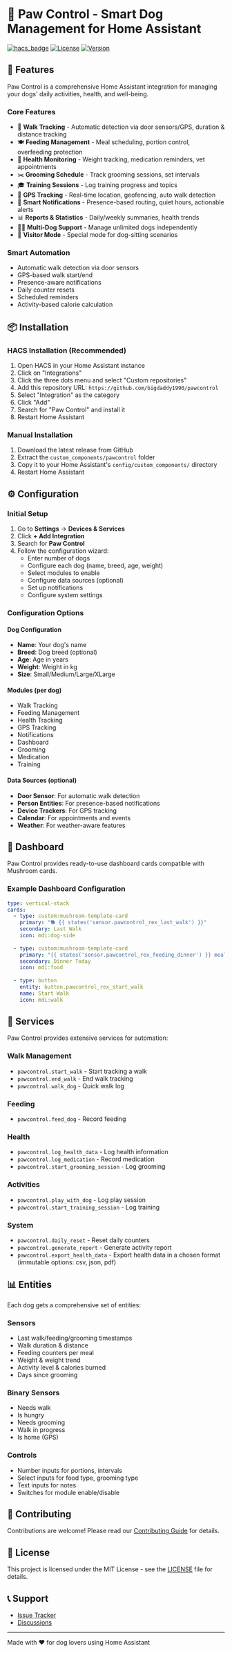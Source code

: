# 🐾 Paw Control - Smart Dog Management for Home Assistant

[![hacs_badge](https://img.shields.io/badge/HACS-Custom-41BDF5.svg)](https://github.com/hacs/integration)
[![License](https://img.shields.io/badge/License-MIT-yellow.svg)](LICENSE)
[![Version](https://img.shields.io/badge/Version-1.0.0-blue.svg)](https://github.com/Bigdaddy1990/pawcontrol)

## 🎯 Features

Paw Control is a comprehensive Home Assistant integration for managing your dogs' daily activities, health, and well-being.

### Core Features

- 🚶 **Walk Tracking** - Automatic detection via door sensors/GPS, duration & distance tracking
- 🍽️ **Feeding Management** - Meal scheduling, portion control, overfeeding protection  
- 🏥 **Health Monitoring** - Weight tracking, medication reminders, vet appointments
- ✂️ **Grooming Schedule** - Track grooming sessions, set intervals
- 🎓 **Training Sessions** - Log training progress and topics
- 📍 **GPS Tracking** - Real-time location, geofencing, auto walk detection
- 🔔 **Smart Notifications** - Presence-based routing, quiet hours, actionable alerts
- 📊 **Reports & Statistics** - Daily/weekly summaries, health trends
- 🐕‍🦺 **Multi-Dog Support** - Manage unlimited dogs independently
- 👥 **Visitor Mode** - Special mode for dog-sitting scenarios

### Smart Automation

- Automatic walk detection via door sensors
- GPS-based walk start/end
- Presence-aware notifications
- Daily counter resets
- Scheduled reminders
- Activity-based calorie calculation

## 📦 Installation

### HACS Installation (Recommended)

1. Open HACS in your Home Assistant instance
2. Click on "Integrations"
3. Click the three dots menu and select "Custom repositories"
4. Add this repository URL: `https://github.com/bigdaddy1990/pawcontrol`
5. Select "Integration" as the category
6. Click "Add"
7. Search for "Paw Control" and install it
8. Restart Home Assistant

### Manual Installation

1. Download the latest release from GitHub
2. Extract the `custom_components/pawcontrol` folder
3. Copy it to your Home Assistant's `config/custom_components/` directory
4. Restart Home Assistant

## ⚙️ Configuration

### Initial Setup

1. Go to **Settings** → **Devices & Services**
2. Click **+ Add Integration**
3. Search for **Paw Control**
4. Follow the configuration wizard:
   - Enter number of dogs
   - Configure each dog (name, breed, age, weight)
   - Select modules to enable
   - Configure data sources (optional)
   - Set up notifications
   - Configure system settings

### Configuration Options

#### Dog Configuration
- **Name**: Your dog's name
- **Breed**: Dog breed (optional)
- **Age**: Age in years
- **Weight**: Weight in kg
- **Size**: Small/Medium/Large/XLarge

#### Modules (per dog)
- Walk Tracking
- Feeding Management
- Health Tracking
- GPS Tracking
- Notifications
- Dashboard
- Grooming
- Medication
- Training

#### Data Sources (optional)
- **Door Sensor**: For automatic walk detection
- **Person Entities**: For presence-based notifications
- **Device Trackers**: For GPS tracking
- **Calendar**: For appointments and events
- **Weather**: For weather-aware features

## 📱 Dashboard

Paw Control provides ready-to-use dashboard cards compatible with Mushroom cards.

### Example Dashboard Configuration

```yaml
type: vertical-stack
cards:
  - type: custom:mushroom-template-card
    primary: "🐕 {{ states('sensor.pawcontrol_rex_last_walk') }}"
    secondary: Last Walk
    icon: mdi:dog-side
    
  - type: custom:mushroom-template-card
    primary: "{{ states('sensor.pawcontrol_rex_feeding_dinner') }} meals"
    secondary: Dinner Today
    icon: mdi:food
    
  - type: button
    entity: button.pawcontrol_rex_start_walk
    name: Start Walk
    icon: mdi:walk
```

## 🔧 Services

Paw Control provides extensive services for automation:

### Walk Management
- `pawcontrol.start_walk` - Start tracking a walk
- `pawcontrol.end_walk` - End walk tracking
- `pawcontrol.walk_dog` - Quick walk log

### Feeding
- `pawcontrol.feed_dog` - Record feeding

### Health
- `pawcontrol.log_health_data` - Log health information
- `pawcontrol.log_medication` - Record medication
- `pawcontrol.start_grooming_session` - Log grooming

### Activities
- `pawcontrol.play_with_dog` - Log play session
- `pawcontrol.start_training_session` - Log training

### System
- `pawcontrol.daily_reset` - Reset daily counters
- `pawcontrol.generate_report` - Generate activity report
- `pawcontrol.export_health_data` - Export health data in a chosen format (immutable options: csv, json, pdf)

## 📊 Entities

Each dog gets a comprehensive set of entities:

### Sensors
- Last walk/feeding/grooming timestamps
- Walk duration & distance
- Feeding counters per meal
- Weight & weight trend
- Activity level & calories burned
- Days since grooming

### Binary Sensors
- Needs walk
- Is hungry
- Needs grooming
- Walk in progress
- Is home (GPS)

### Controls
- Number inputs for portions, intervals
- Select inputs for food type, grooming type
- Text inputs for notes
- Switches for module enable/disable

## 🤝 Contributing

Contributions are welcome! Please read our [Contributing Guide](CONTRIBUTING.md) for details.

## 📝 License

This project is licensed under the MIT License - see the [LICENSE](LICENSE) file for details.

## 📞 Support

- [Issue Tracker](https://github.com/Bigdaddy1990/pawcontrol/issues)
- [Discussions](https://github.com/Bigdaddy1990/pawcontrol/discussions)

---

Made with ❤️ for dog lovers using Home Assistant
